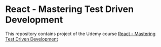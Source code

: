 # React - Mastering Test Driven Development

This repository contains project of the Udemy course [React - Mastering Test Driven Development](https://www.udemy.com/course/react-tdd/)
